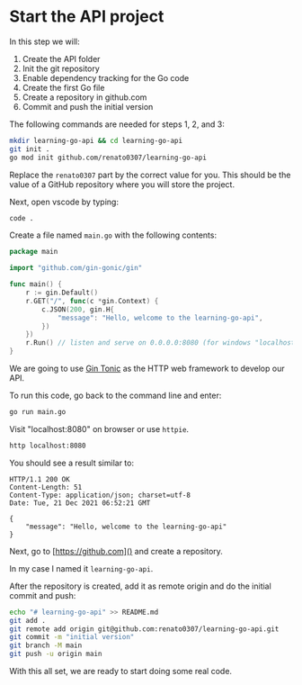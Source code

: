 # Start the API project

In this step we will:

1. Create the API folder
1. Init the git repository
1. Enable dependency tracking for the Go code
1. Create the first Go file
1. Create a repository in github.com
1. Commit and push the initial version

The following commands are needed for steps 1, 2, and 3:

```sh
mkdir learning-go-api && cd learning-go-api
git init .
go mod init github.com/renato0307/learning-go-api
```

Replace the `renato0307` part by the correct value for you. This should be the
value of a GitHub repository where you will store the project.

Next, open vscode by typing:

```sh
code .
```

Create a file named `main.go` with the following contents:

```go
package main

import "github.com/gin-gonic/gin"

func main() {
	r := gin.Default()
	r.GET("/", func(c *gin.Context) {
		c.JSON(200, gin.H{
			"message": "Hello, welcome to the learning-go-api",
		})
	})
	r.Run() // listen and serve on 0.0.0.0:8080 (for windows "localhost:8080")
}
```

We are going to use [Gin Tonic](https://github.com/gin-gonic/gin) as the
HTTP web framework to develop our API.

To run this code, go back to the command line and enter:

```sh
go run main.go
```

Visit "localhost:8080" on browser or use `httpie`.

```sh
http localhost:8080
```

You should see a result similar to:

```terminal
HTTP/1.1 200 OK
Content-Length: 51
Content-Type: application/json; charset=utf-8
Date: Tue, 21 Dec 2021 06:52:21 GMT

{
    "message": "Hello, welcome to the learning-go-api"
}
```


Next, go to [https://github.com]() and create a repository.

In my case I named it `learning-go-api`.

After the repository is created, add it as remote origin and do the initial
commit and push:

```sh
echo "# learning-go-api" >> README.md
git add .
git remote add origin git@github.com:renato0307/learning-go-api.git
git commit -m "initial version"
git branch -M main
git push -u origin main
````

With this all set, we are ready to start doing some real code.